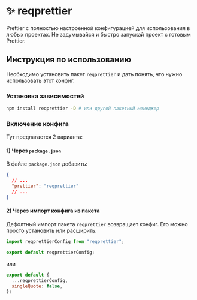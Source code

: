 # ✨ reqprettier

Prettier с полностью настроенной конфигурацией для использования в любых проектах. Не задумывайся и быстро запускай проект с готовым Prettier.

## Инструкция по использованию

Необходимо установить пакет `reqprettier` и дать понять, что нужно использовать этот конфиг.

### Установка зависимостей

```bash
npm install reqprettier -D # или другой пакетный менеджер
```

### Включение конфига

Тут предлагается 2 варианта:

#### 1) Через `package.json`

В файле `package.json` добавить:

```json
{
  // ...
  "prettier": "reqprettier"
  // ...
}
```

#### 2) Через импорт конфига из пакета

Дефолтный импорт пакета `reqprettier` возвращает конфиг. Его можно просто установить или расширить.

```js
import reqprettierConfig from "reqprettier";
```

```js
export default reqprettierConfig;
```

или

```js
export default {
  ...reqprettierConfig,
  singleQuote: false,
};
```
